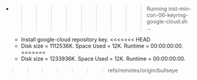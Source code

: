 * >>>>>>>>> Running inst-min-con-06-keyring-google-cloud.sh ...
  * Install google-cloud repository key.
<<<<<<< HEAD
  * Disk size = 1112536K. Space Used = 12K. Runtime = 00:00:00:00.
=======
  * Disk size = 1233936K. Space Used = 12K. Runtime = 00:00:00:00.
>>>>>>> refs/remotes/origin/bullseye
